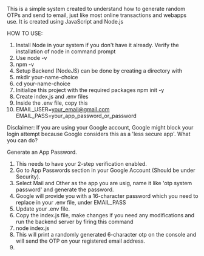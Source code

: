 This is a simple system created to understand how  to generate random OTPs and send to email, just like most online transactions and webapps use. 
It is created using JavaScript and Node.js


HOW TO USE:
1. Install Node in your system if you don't have it already. Verify the installation of node in command prompt
2. Use node -v
3. npm -v
4. Setup Backend (NodeJS) can be done by creating a directory with
5. mkdir your-name-choice
6. cd your-name-choice
7. Initialize this project with the required packages npm init -y
8. Create index,js and .env files
9. Inside the .env file, copy this
10. EMAIL_USER=your_email@gmail.com
EMAIL_PASS=your_app_password_or_password

Disclaimer: If you are using your Google account, Google might block your login attempt because Google considers this as a 'less secure app'. 
What you can do?

Generate an App Password. 
1. This needs to have your 2-step verification enabled.
2. Go to App Passwords section in your Google Account (Should be under Security).
3. Select Mail and Other as the app you are usig, name it like 'otp system password' and generate the password.
4. Google will provide you with a 16-character password which you need to replace in your .env file, under EMAIL_PASS
5. Update your .env file.
6. Copy the index.js file, make changes if you need any modifications and run the backend server by firing this command
7. node index.js
8. This will print a randomly generated 6-character otp on the console and will send the OTP on your registered email address.
9. 
